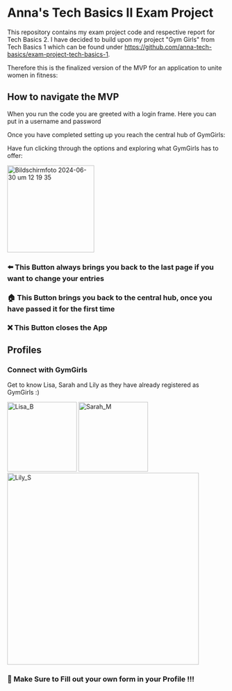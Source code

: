# Anna's Tech Basics II Exam Project
This repository contains my exam project code and respective report for Tech Basics 2. 
I have decided to build upon my project "Gym Girls" from Tech Basics 1 which can be found under https://github.com/anna-tech-basics/exam-project-tech-basics-1. 

Therefore this is the finalized version of the MVP for an application to unite women in fitness:

## How to navigate the MVP
When you run the code you are greeted with a login frame. Here you can put in a username and password 

Once you have completed setting up you reach the central hub of GymGirls:

Have fun clicking through the options and exploring what GymGirls has to offer:

<img width="200" alt="Bildschirmfoto 2024-06-30 um 12 19 35" src="https://github.com/anna-tech-basics/anna-kroeger-tb-II/assets/150140177/385ea712-1949-4819-a086-ae8a5cd4d19f">

### ⬅️ This Button always brings you back to the last page if you want to change your entries 

### 🏠 This Button brings you back to the central hub, once you have passed it for the first time 

### ❌ This Button closes the App 

## Profiles 

### Connect with GymGirls
Get to know Lisa, Sarah and Lily as they have already registered as GymGirls :)

<img width="160" alt="Lisa_B" src="https://github.com/anna-tech-basics/anna-kroeger-tb-II/assets/150140177/f116ded7-d568-42f7-a3cd-94718b022eb7"> <img width="160" alt="Sarah_M" src="https://github.com/anna-tech-basics/anna-kroeger-tb-II/assets/150140177/96267fb0-5049-4f9b-9fab-6eb3d3b7870f"> <img width="441" alt="Lily_S" src="https://github.com/anna-tech-basics/anna-kroeger-tb-II/assets/150140177/53527858-ecd3-46b8-b28b-8dcddc2d828f">




### 👤 Make Sure to Fill out your own form in your Profile !!!
